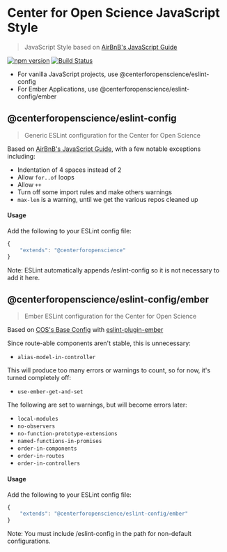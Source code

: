 # Center for Open Science JavaScript Style

> JavaScript Style based on [AirBnB's JavaScript Guide](https://github.com/airbnb/javascript)

[![npm version](https://badge.fury.io/js/%40centerforopenscience%2Feslint-config.svg)](https://badge.fury.io/js/%40centerforopenscience%2Feslint-config)
[![Build Status](https://travis-ci.org/CenterForOpenScience/javascript.svg?branch=master)](https://travis-ci.org/CenterForOpenScience/javascript)

* For vanilla JavaScript projects, use @centerforopenscience/eslint-config
* For Ember Applications, use @centerforopenscience/eslint-config/ember

## @centerforopenscience/eslint-config

> Generic ESLint configuration for the Center for Open Science

Based on [AirBnB's JavaScript Guide](https://github.com/airbnb/javascript), with a few notable exceptions including:

* Indentation of 4 spaces instead of 2
* Allow `for..of` loops
* Allow `++`
* Turn off some import rules and make others warnings
* `max-len` is a warning, until we get the various repos cleaned up

#### Usage

Add the following to your ESLint config file:
```javascript
{
    "extends": "@centerforopenscience"
}
```
Note: ESLint automatically appends /eslint-config so it is not necessary to add it here.

## @centerforopenscience/eslint-config/ember

> Ember ESLint configuration for the Center for Open Science

Based on [COS's Base Config](https://github.com/CenterForOpenScience/javascript/blob/master/index.js) with [eslint-plugin-ember](https://github.com/netguru/eslint-plugin-ember)

Since route-able components aren't stable, this is unnecessary:
* `alias-model-in-controller`

This will produce too many errors or warnings to count, so for now, it's turned completely off:
* `use-ember-get-and-set`

The following are set to warnings, but will become errors later:
* `local-modules`
* `no-observers`
* `no-function-prototype-extensions`
* `named-functions-in-promises`
* `order-in-components`
* `order-in-routes`
* `order-in-controllers`

#### Usage

Add the following to your ESLint config file:
```javascript
{
    "extends": "@centerforopenscience/eslint-config/ember"
}
```
Note: You must include /eslint-config in the path for non-default configurations.
